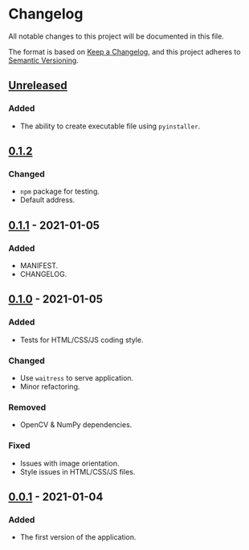 # Changelog
All notable changes to this project will be documented in this file.

The format is based on [Keep a Changelog](https://keepachangelog.com/en/1.0.0/),
and this project adheres to [Semantic Versioning](https://semver.org/spec/v2.0.0.html).

## [Unreleased]
### Added
- The ability to create executable file using `pyinstaller`.

## [0.1.2]
### Changed
- `npm` package for testing.
- Default address.

## [0.1.1] - 2021-01-05
### Added
- MANIFEST.
- CHANGELOG.

## [0.1.0] - 2021-01-05
### Added
- Tests for HTML/CSS/JS coding style.

### Changed
- Use `waitress` to serve application.
- Minor refactoring.

### Removed
- OpenCV & NumPy dependencies.

### Fixed
- Issues with image orientation.
- Style issues in HTML/CSS/JS files.

## [0.0.1] - 2021-01-04
### Added
- The first version of the application.

[Unreleased]: https://github.com/alexstaf/print-server/compare/0.1.2...develop
[0.1.2]: https://github.com/alexstaf/print-server/compare/0.1.1...0.1.2
[0.1.1]: https://github.com/alexstaf/print-server/compare/0.1.0...0.1.1
[0.1.0]: https://github.com/alexstaf/print-server/compare/0.0.1...0.1.0
[0.0.1]: https://github.com/alexstaf/print-server/releases/tag/0.0.1